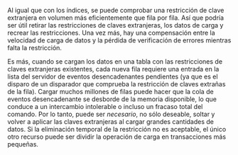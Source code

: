 Al igual que con los índices, se puede comprobar una restricción de clave extranjera en volumen más eficientemente que fila por fila. Así que podría ser útil retirar las  restricciones de claves extranjeras, los datos de carga y recrear las  restricciones. Una vez más, hay una compensación entre la velocidad de  carga de datos y la pérdida de verificación de errores mientras falta la restricción.

Es más, cuando se cargan los datos en una tabla con las  restricciones de claves extranjeras existentes, cada nueva fila requiere una entrada en la lista del servidor de eventos desencadenantes  pendientes (ya que es el disparo de un disparador que comprueba la  restricción de claves extrañas de la fila). Cargar muchos millones de  filas puede hacer que la cola de eventos desencadenante se desborde de  la memoria disponible, lo que conduce a un intercambio intolerable o  incluso un fracaso total del comando. Por lo tanto, puede ser *necesario*, no sólo deseable, soltar y volver a aplicar las claves extranjeras al  cargar grandes cantidades de datos. Si la eliminación temporal de la  restricción no es aceptable, el único otro recurso puede ser dividir la  operación de carga en transacciones más pequeñas.